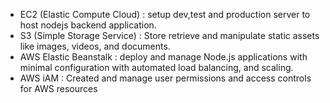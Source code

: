 - EC2 (Elastic Compute Cloud) : setup dev,test and production server to host nodejs backend application.
- S3 (Simple Storage Service) : Store retrieve and manipulate static assets like images, videos, and documents.
- AWS Elastic Beanstalk : deploy and manage Node.js applications with minimal configuration with automated load balancing, and scaling.
- AWS iAM : Created and manage user permissions and access controls for AWS resources
